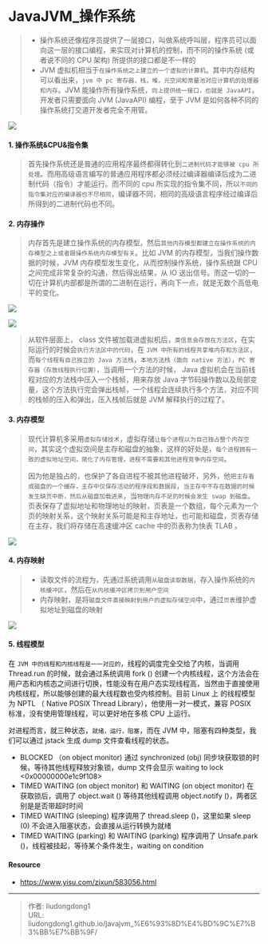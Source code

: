 # JavaJVM_操作系统


> - 操作系统还像程序员提供了一层接口，叫做系统呼叫层，程序员可以面向这一层的接口编程，来实现对计算机的控制，而不同的操作系统 (或者说不同的 CPU 架构) 所提供的接口都是不一样的
> -  JVM 虚拟机相当于`在操作系统之上建立的一个虚拟的计算机`。其中内存结构可以看出来，`jvm 中 pc 寄存器，栈，堆，元空间和常量池对应计算机的处理器和内存`。JVM 能操作所有操作系统，`向上提供统一接口，也就是 JavaAPI`，开发者只需要面向 JVM (JavaAPI) 编程，至于 JVM 是如何各种不同的操作系统打交道开发者完全不用管。

![](https://gitee.com/github-25970295/blogimgv2022/raw/master/705292.jpg)

#### 1. 操作系统&CPU&指令集

> 首先操作系统还是普通的应用程序最终都得转化到`二进制代码才能够被 cpu 所处理`。而用高级语言编写的普通应用程序都必须经过编译器编译后成为二进制代码（指令）才能运行。而不同的 cpu 所实现的指令集不同，所以`不同的指令集对应的编译器也不尽相同`，编译器不同，相同的高级语言程序经过编译后所得到的二进制代码也不同。

#### 2. 内存操作

> 内存首先是建立操作系统的内存模型，然后`其他内存模型都建立在操作系统的内存模型之上或者跟操作系统内存模型有关`。比如 JVM 的内存模型，当我们操作数据的时候，JVM 内存模型发生变化，从而控制操作系统，操作系统跟 CPU 之间完成非常复杂的沟通，然后得出结果，从 IO 送出信号。而这一切的一切在计算机内部都是所谓的二进制在运行，再向下一点，就是无数个高低电平的变化。

![](https://gitee.com/github-25970295/blogimgv2022/raw/master/bb.jpeg)

![](https://gitee.com/github-25970295/blogimgv2022/raw/master/bb-164810745219815.jpeg)

> 从软件层面上， class 文件被加载进虚拟机后，`类信息会存放在方法区`，在实际运行的时候会`执行方法区中的代码`，在 `JVM 中所有的线程共享堆内存和方法区`，而`每个线程有自己独立的 Java 方法栈`，`本地方法栈（面向 native 方法）`，`PC 寄存器（存放线程执行位置）`，当调用一个方法的时候， Java 虚拟机会在当前线程对应的方法栈中压入一个栈帧，用来存放 Java 字节码操作数以及局部变量，这个方法执行完会弹出栈帧，一个线程会连续执行多个方法，对应不同的栈帧的压入和弹出，压入栈帧后就是 JVM 解释执行的过程了。

#### 3. 内存模型

> 现代计算机多采用`虚拟存储技术`，虚拟存储`让每个进程以为自己独占整个内存空间`，其实这个虚拟空间是主存和磁盘的抽象，这样的好处是，`每个进程拥有一致的虚拟地址空间，简化了内存管理，进程不需要和其他进程竞争内存空间`。
>
> 因为他是独占的，也保护了各自进程不被其他进程破坏，另外，他`把主存看成磁盘的一个缓存，主存中仅保存活动的程序段和数据段`，`当主存中不存在数据的时候发生缺页中断，然后从磁盘加载进来`，当`物理内存不足的时候会发生 swap 到磁盘`。页表保存了虚拟地址和物理地址的映射，页表是一个数组，每个元素为一个页的映射关系，这个映射关系可能是和主存地址，也可能和磁盘，页表存储在主存，我们将存储在高速缓冲区 cache  中的页表称为快表 TLAB 。

![](https://gitee.com/github-25970295/blogimgv2022/raw/master/bb-164810834107217.jpeg)

#### 4. 内存映射

> - 读取文件的流程为，先通过系统调用`从磁盘读取数据`，存入操作系统的`内核缓冲区`，然后在`从内核缓冲区拷贝到用户空间`
> - 内存映射，是将`磁盘文件直接映射到用户的虚拟存储空间`中，通过`页表`维护虚拟地址到磁盘的映射

![](https://gitee.com/github-25970295/blogimgv2022/raw/master/bb-164810856955419.jpeg)

#### 5. 线程模型

在 `JVM 中的线程和内核线程是一一对应的`，线程的调度完全交给了内核，当调用 Thread.run 的时候，就会通过系统调用 fork () 创建一个内核线程，这个方法会在用户态和内核态之间进行切换，性能没有在用户态实现线程高，当然由于直接使用内核线程，所以能够创建的最大线程数也受内核控制。目前 Linux 上 的线程模型为 NPTL （ Native POSIX Thread Library），他使用一对一模式，兼容 POSIX 标准，没有使用管理线程，可以更好地在多核 CPU 上运行。

对进程而言，就三种状态，`就绪，运行，阻塞`，而在 JVM 中，阻塞有四种类型，我们可以通过 jstack 生成 dump 文件查看线程的状态。

- BLOCKED （on object monitor)  通过 synchronized (obj) 同步块获取锁的时候，等待其他线程释放对象锁，dump 文件会显示 waiting to lock <0x00000000e1c9f108>
- TIMED WAITING (on object monitor) 和 WAITING (on object monitor) 在获取锁后，调用了 object.wait () 等待其他线程调用 object.notify ()，两者区别是是否带超时时间
- TIMED WAITING (sleeping) 程序调用了 thread.sleep ()，这里如果 sleep (0) 不会进入阻塞状态，会直接从运行转换为就绪
- TIMED WAITING (parking) 和 WAITING (parking) 程序调用了 Unsafe.park ()，线程被挂起，等待某个条件发生，waiting on condition

#### Resource

- https://www.yisu.com/zixun/583056.html

---

> 作者: liudongdong1  
> URL: liudongdong1.github.io/javajvm_%E6%93%8D%E4%BD%9C%E7%B3%BB%E7%BB%9F/  

